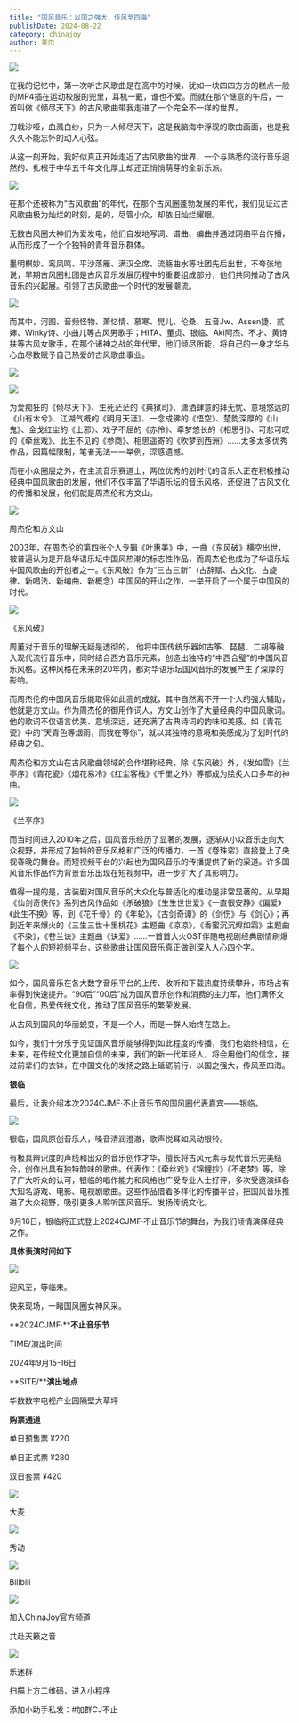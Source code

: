 ```yaml
---
title: "国风音乐：以国之强大，传风至四海"
publishDate: 2024-08-22
category: chinajoy
author: 莱尔
---
```


![](https://ec-net-1251389766.cos.ap-shanghai.myqcloud.com/wp-content/uploads/2024/08/20240822143918725.png)

在我的记忆中，第一次听古风歌曲是在高中的时候，犹如一块四四方方的糕点一般的MP4插在运动校服的兜里，耳机一戴，谁也不爱。而就在那个惬意的午后，一首叫做《倾尽天下》的古风歌曲带我走进了一个完全不一样的世界。

刀戟沙哑，血溅白纱，只为一人倾尽天下，这是我脑海中浮现的歌曲画面，也是我久久不能忘怀的动人心弦。

从这一刻开始，我好似真正开始走近了古风歌曲的世界，一个与熟悉的流行音乐迥然的、扎根于中华五千年文化厚土却还正悄悄萌芽的全新乐派。

![](https://ec-net-1251389766.cos.ap-shanghai.myqcloud.com/wp-content/uploads/2024/08/20240822143922476.png)

在那个还被称为“古风歌曲”的年代，在那个古风圈蓬勃发展的年代，我们见证过古风歌曲极为灿烂的时刻，是的，尽管小众，却依旧灿烂耀眼。

无数古风圈大神们为爱发电，他们自发地写词、谱曲、编曲并通过网络平台传播，从而形成了一个个独特的青年音乐群体。

墨明棋妙、鸾凤鸣、平沙落雁、满汉全席、流觞曲水等社团先后出世，不夸张地说，早期古风圈社团是古风音乐发展历程中的重要组成部分，他们共同推动了古风音乐的兴起展。引领了古风歌曲一个时代的发展潮流。

![](https://ec-net-1251389766.cos.ap-shanghai.myqcloud.com/wp-content/uploads/2024/08/20240822143924150.png)

而其中，河图、音频怪物、萧忆情、慕寒、晃儿、伦桑、五音Jw、Assen捷、贰婶、Winky诗、小曲儿等古风男歌手；HITA、董贞、银临、Aki阿杰、不才、黄诗扶等古风女歌手，在那个诸神之战的年代里，他们倾尽所能，将自己的一身才华与心血尽数赋予自己热爱的古风歌曲事业。

![](https://ec-net-1251389766.cos.ap-shanghai.myqcloud.com/wp-content/uploads/2024/08/20240822143927932.png)

![](https://ec-net-1251389766.cos.ap-shanghai.myqcloud.com/wp-content/uploads/2024/08/20240822143928973.png)

为爱痴狂的《倾尽天下》、生死茫茫的《典狱司》、潇洒肆意的拜无忧、意境悠远的《山有木兮》、江湖气概的《明月天涯》、一念成佛的《悟空》、楚韵深厚的《山鬼》、金戈红尘的《上邪》、戏子不屈的《赤伶》、牵梦悠长的《相思引》、可悲可叹的《牵丝戏》、此生不见的《参商》、相思遥寄的《吹梦到西洲》……太多太多优秀作品，因篇幅限制，笔者无法一一举例，深感遗憾。

而在小众圈层之外，在主流音乐赛道上，两位优秀的划时代的音乐人正在积极推动经典中国风歌曲的发展，他们不仅丰富了华语乐坛的音乐风格，还促进了古风文化的传播和发展，他们就是周杰伦和方文山。

![](https://ec-net-1251389766.cos.ap-shanghai.myqcloud.com/wp-content/uploads/2024/08/20240822143932200.png)

周杰伦和方文山

2003年，在周杰伦的第四张个人专辑《叶惠美》中，一曲《东风破》横空出世，被普遍认为是开启华语乐坛中国风热潮的标志性作品，而周杰伦也成为了华语乐坛中国风歌曲的开创者之一。《东风破》作为“三古三新”（古辞赋、古文化、古旋律、新唱法、新编曲、新概念）中国风的开山之作，一举开启了一个属于中国风的时代。

![](https://ec-net-1251389766.cos.ap-shanghai.myqcloud.com/wp-content/uploads/2024/08/20240822143934301.png)

《东风破》

周董对于音乐的理解无疑是透彻的， 他将中国传统乐器如古筝、琵琶、二胡等融入现代流行音乐中，同时结合西方音乐元素，创造出独特的“中西合璧”的中国风音乐风格。这种风格在未来的20年内，都对华语乐坛国风音乐的发展产生了深厚的影响。

而周杰伦的中国风音乐能取得如此高的成就，其中自然离不开一个人的强大辅助，他就是方文山。作为周杰伦的御用作词人，方文山创作了大量经典的中国风歌词。他的歌词不仅语言优美、意境深远，还充满了古典诗词的韵味和美感。如《青花瓷》中的“天青色等烟雨，而我在等你”，就以其独特的意境和美感成为了划时代的经典之句。

周杰伦和方文山在古风歌曲领域的合作堪称经典，除《东风破》外，《发如雪》《兰亭序》《青花瓷》《烟花易冷》《红尘客栈》《千里之外》等都成为脍炙人口多年的神曲。

![](https://ec-net-1251389766.cos.ap-shanghai.myqcloud.com/wp-content/uploads/2024/08/20240822143935302.png)

《兰亭序》

而当时间进入2010年之后，国风音乐经历了显著的发展，逐渐从小众音乐走向大众视野，并形成了独特的音乐风格和广泛的传播力，一首《卷珠帘》直接登上了央视春晚的舞台。而短视频平台的兴起也为国风音乐的传播提供了新的渠道。许多国风音乐作品作为背景音乐出现在短视频中，进一步扩大了其影响力。

值得一提的是，古装剧对国风音乐的大众化与普适化的推动是非常显著的。从早期《仙剑奇侠传》系列古风作品如《杀破狼》《生生世世爱》《一直很安静》《偏爱》《此生不换》等，到《花千骨》的《年轮》，《古剑奇谭》的《剑伤》与《剑心》；再到近年来爆火的《三生三世十里桃花》主题曲《凉凉》，《香蜜沉沉烬如霜》主题曲《不染》，《苍兰诀》主题曲《诀爱》……一首首大火OST伴随电视剧经典剧情刷爆了每个人的短视频平台，这些歌曲让国风音乐真正做到深入人心四个字。

![](https://ec-net-1251389766.cos.ap-shanghai.myqcloud.com/wp-content/uploads/2024/08/20240822143939270.png)

如今，国风音乐在各大数字音乐平台的上传、收听和下载热度持续攀升，市场占有率得到快速提升。“90后”“00后”成为国风音乐创作和消费的主力军，他们满怀文化自信，热爱传统文化，推动了国风音乐的繁荣发展。

从古风到国风的华丽蜕变，不是一个人，而是一群人始终在路上。

如今，我们十分乐于见证国风音乐能够得到如此程度的传播，我们也始终相信，在未来，在传统文化更加自信的未来，我们的新一代年轻人，将会用他们的信念，接过前辈们的衣钵，在中国文化的发扬之路上砥砺前行，以国之强大，传风至四海。

**银临**

最后，让我介绍本次2024CJMF·不止音乐节的国风圈代表嘉宾——银临。

![](https://ec-net-1251389766.cos.ap-shanghai.myqcloud.com/wp-content/uploads/2024/08/20240822143941828.png)

银临，国风原创音乐人，嗓音清润澄澈，歌声悦耳如风动银铃。

有极具辨识度的声线和出众的音乐创作才华，擅长将古风元素与现代音乐完美结合，创作出具有独特韵味的歌曲。代表作：《牵丝戏》《锦鲤抄》《不老梦》等，除了广大听众的认可，银临的唱作能力和风格也广受专业人士好评，多次受邀演绎各大知名游戏、电影、电视剧歌曲。这些作品借着多样化的传播平台，把国风音乐推进了大众视野，吸引更多人聆听国风音乐、发扬传统文化。

9月16日，银临将正式登上2024CJMF·不止音乐节的舞台，为我们倾情演绎经典之作。

**具体表演时间如下**

![](https://ec-net-1251389766.cos.ap-shanghai.myqcloud.com/wp-content/uploads/2024/08/20240822143944138-465x1024.png)

迎风至，等临来。

快来现场，一睹国风圈女神风采。

**2024CJMF·****不止音乐节**

TIME/演出时间

2024年9月15-16日

**SITE/****演出地点**

华数数字电视产业园隔壁大草坪

**购票通道**

单日预售票 ¥220

单日正式票 ¥280

双日套票 ¥420

![](https://ec-net-1251389766.cos.ap-shanghai.myqcloud.com/wp-content/uploads/2024/08/20240822143947625.png)

大麦

![](https://ec-net-1251389766.cos.ap-shanghai.myqcloud.com/wp-content/uploads/2024/08/20240822143950142.png)

秀动

![](https://ec-net-1251389766.cos.ap-shanghai.myqcloud.com/wp-content/uploads/2024/08/20240822143954292.png)

Bilibili

![](https://ec-net-1251389766.cos.ap-shanghai.myqcloud.com/wp-content/uploads/2024/08/20240822143956805.png)

加入ChinaJoy官方频道

共赴天籁之音

![](https://ec-net-1251389766.cos.ap-shanghai.myqcloud.com/wp-content/uploads/2024/08/20240822143958463.png)

乐迷群

扫描上方二维码，进入小程序

添加小助手私发：#加群CJ不止
